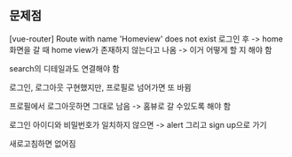## 문제점
[vue-router] Route with name 'Homeview' does not exist
로그인 후 -> home 화면을 갈 때 home view가 존재하지 않는다고 나옴 -> 이거 어떻게 할 지 해야 함


search의 디테일과도 연결해야 함

로그인, 로그아웃 구현했지만, 프로필로 넘어가면 또 바뀜

프로필에서 로그아웃하면 그대로 남음 -> 홈뷰로 갈 수있도록 해야 함

로그인 아이디와 비밀번호가 일치하지 않으면 -> alert 그리고 sign up으로 가기


새로고침하면 없어짐